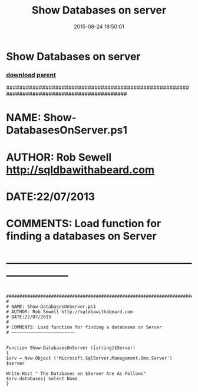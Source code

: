 ﻿---
pid:            5984
parent:         4454
children:       
poster:         wdscweb1
title:          Show Databases on server
date:           2015-08-24 18:50:01
description:     #############################################################################################
#
# NAME: Show-DatabasesOnServer.ps1
# AUTHOR: Rob Sewell http://sqldbawithabeard.com
# DATE:22/07/2013
#
# COMMENTS: Load function for finding a databases on Server
# ————————————————————————

format:         posh
---

# Show Databases on server

### [download](5984.ps1) [parent](4454.md) 

 #############################################################################################
#
# NAME: Show-DatabasesOnServer.ps1
# AUTHOR: Rob Sewell http://sqldbawithabeard.com
# DATE:22/07/2013
#
# COMMENTS: Load function for finding a databases on Server
# ————————————————————————


```posh
 #############################################################################################
#
# NAME: Show-DatabasesOnServer.ps1
# AUTHOR: Rob Sewell http://sqldbawithabeard.com
# DATE:22/07/2013
#
# COMMENTS: Load function for finding a databases on Server
# ————————————————————————


Function Show-DatabasesOnServer ([string]$Server)
{
$srv = New-Object ('Microsoft.SqlServer.Management.Smo.Server') $server

Write-Host " The Databases on $Server Are As Follows"
$srv.databases| Select Name
}
```

